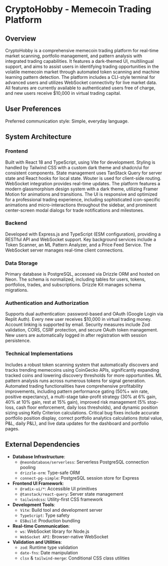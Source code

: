 # CryptoHobby - Memecoin Trading Platform

## Overview
CryptoHobby is a comprehensive memecoin trading platform for real-time market scanning, portfolio management, and pattern analysis with integrated trading capabilities. It features a dark-themed UI, multilingual support, and aims to assist users in identifying trading opportunities in the volatile memecoin market through automated token scanning and machine learning pattern detection. The platform includes a CLI-style terminal for advanced users and utilizes WebSocket connectivity for live market data. All features are currently available to authenticated users free of charge, and new users receive $10,000 in virtual trading capital.

## User Preferences
Preferred communication style: Simple, everyday language.

## System Architecture

### Frontend
Built with React 18 and TypeScript, using Vite for development. Styling is handled by Tailwind CSS with a custom dark theme and shadcn/ui for consistent components. State management uses TanStack Query for server state and React hooks for local state. Wouter is used for client-side routing. WebSocket integration provides real-time updates. The platform features a modern glassmorphism design system with a dark theme, utilizing Framer Motion for animations and transitions. The UI is responsive and optimized for a professional trading experience, including sophisticated icon-specific animations and micro-interactions throughout the sidebar, and prominent center-screen modal dialogs for trade notifications and milestones.

### Backend
Developed with Express.js and TypeScript (ESM configuration), providing a RESTful API and WebSocket support. Key background services include a Token Scanner, an ML Pattern Analyzer, and a Price Feed Service. The WebSocket server manages real-time client connections.

### Data Storage
Primary database is PostgreSQL, accessed via Drizzle ORM and hosted on Neon. The schema is normalized, including tables for users, tokens, portfolios, trades, and subscriptions. Drizzle Kit manages schema migrations.

### Authentication and Authorization
Supports dual authentication: password-based and OAuth (Google Login via Replit Auth). Every new user receives $10,000 in virtual trading money. Account linking is supported by email. Security measures include Zod validation, CORS, CSRF protection, and secure OAuth token management. New users are automatically logged in after registration with session persistence.

### Technical Implementations
Includes a robust token scanning system that automatically discovers and tracks trending memecoins using CoinGecko APIs, significantly expanding tracked coins and lowering discovery thresholds for more opportunities. ML pattern analysis runs across numerous tokens for signal generation. Automated trading functionalities have comprehensive profitability improvements, including pattern performance gating (50%+ win rate, positive expectancy), a multi-stage take-profit strategy (30% at 6% gain, 40% at 10% gain, rest at 15% gain), improved risk management (5% stop-loss, cash floor enforcement, daily loss thresholds), and dynamic position sizing using Kelly Criterion calculations. Critical bug fixes include accurate portfolio position display, correct portfolio analytics calculations (total value, P&L, daily P&L), and live data updates for the dashboard and portfolio pages.

## External Dependencies

-   **Database Infrastructure**:
    -   `@neondatabase/serverless`: Serverless PostgreSQL connection pooling
    -   `drizzle-orm`: Type-safe ORM
    -   `connect-pg-simple`: PostgreSQL session store for Express
-   **Frontend UI Framework**:
    -   `@radix-ui/*`: Accessible UI primitives
    -   `@tanstack/react-query`: Server state management
    -   `tailwindcss`: Utility-first CSS framework
-   **Development Tools**:
    -   `Vite`: Build tool and development server
    -   `TypeScript`: Type safety
    -   `ESBuild`: Production bundling
-   **Real-time Communication**:
    -   `ws`: WebSocket library for Node.js
    -   `WebSocket API`: Browser-native WebSocket
-   **Validation and Utilities**:
    -   `zod`: Runtime type validation
    -   `date-fns`: Date manipulation
    -   `clsx` & `tailwind-merge`: Conditional CSS class utilities